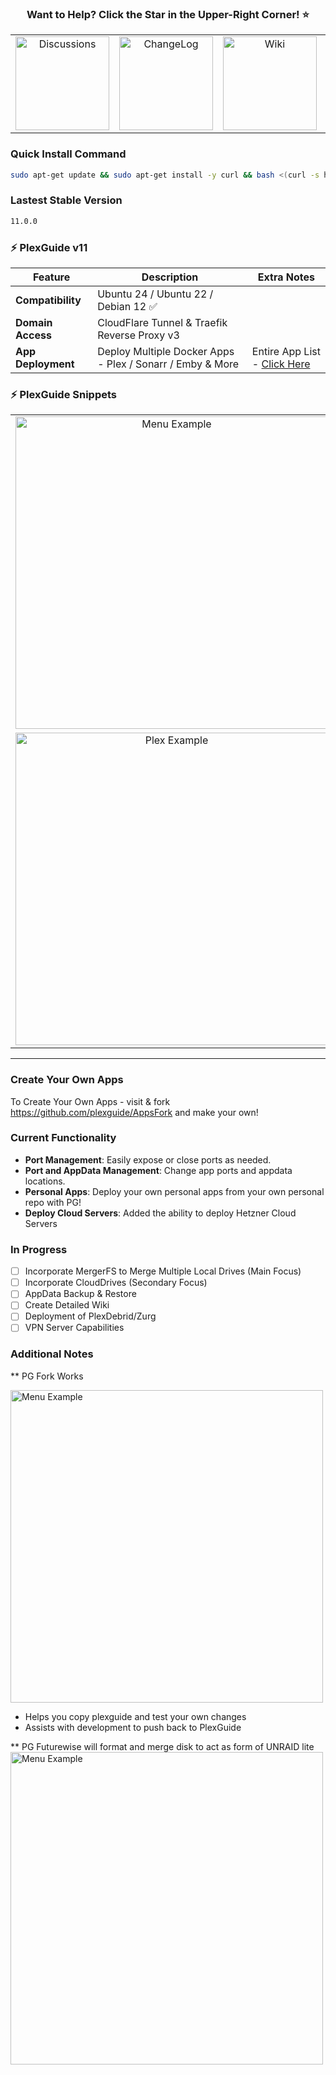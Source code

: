 <h3 align="center">Want to Help? Click the Star in the Upper-Right Corner! ⭐</h2>

<p align="center">
  <table align="center" border="0">
    <tr>
      <td align="center"><a href="https://github.com/plexguide/PlexGuide.com/discussions"><img src="https://i.imgur.com/uUZlvY6.png" alt="Discussions" width="150"></a></td>
      <td align="center"><a href="https://github.com/plexguide/PlexGuide.com/wiki/Change-Log"><img src="https://i.imgur.com/5sZSukx.png" alt="ChangeLog" width="150"></a></td>
      <td align="center"><a href="https://github.com/plexguide/PlexGuide.com/wiki"><img src="https://i.imgur.com/YNf9ps0.png" alt="Wiki" width="150"></a></td>
      <td align="center"><a href="https://github.com/plexguide/PlexGuide.com/wiki/Donations"><img src="https://i.imgur.com/1TAkRpM.png" alt="Donate" width="150"></a></td>
    </tr>
  </table>
</p>

### Quick Install Command

```bash
sudo apt-get update && sudo apt-get install -y curl && bash <(curl -s https://raw.githubusercontent.com/plexguide/Installer/v11/install_menu.sh)
```

### Lastest Stable Version
```bash
11.0.0
```

### ⚡ PlexGuide v11

| **Feature**        | Description                                                                                           | **Extra Notes**
|--------------------|-------------------------------------------------------------------------------------------------------|----------------------------|
| **Compatibility**  | Ubuntu 24 / Ubuntu 22 / Debian 12 ✅                                                                   |
| **Domain Access**  | CloudFlare Tunnel & Traefik Reverse Proxy v3                                                          |
| **App Deployment** | Deploy Multiple Docker Apps - Plex / Sonarr / Emby & More  | Entire App List - [Click Here](https://github.com/plexguide/Apps)



### ⚡ PlexGuide Snippets

<p align="center">
  <table align="center">
    <tr>
      <td align="center"><img src="https://i.imgur.com/60GtUzl.jpeg" alt="Menu Example" width="500"></td>
      <td align="center"><img src="https://i.imgur.com/TNy3rmn.jpeg" alt="Plex Example" width="500"></td>
    </tr>
    <tr>
      <td align="center"><img src="https://i.imgur.com/goozBTI.jpeg" alt="Plex Example" width="500"></td>
      <td align="center"><img src="https://i.imgur.com/uemOQUJ.jpeg" alt="Plex Example" width="500"></td>
    </tr>
  </table>
</p>

----
### Create Your Own Apps
To Create Your Own Apps - visit & fork https://github.com/plexguide/AppsFork and make your own!

### **Current Functionality**

- **Port Management**: Easily expose or close ports as needed.
- **Port and AppData Management**: Change app ports and appdata locations.
- **Personal Apps**: Deploy your own personal apps from your own personal repo with PG!
- **Deploy Cloud Servers**: Added the ability to deploy Hetzner Cloud Servers

### **In Progress**
 
- [ ] Incorporate MergerFS to Merge Multiple Local Drives (Main Focus)  
- [ ] Incorporate CloudDrives (Secondary Focus)  
- [ ] AppData Backup & Restore  
- [ ] Create Detailed Wiki
- [ ] Deployment of PlexDebrid/Zurg
- [ ] VPN Server Capabilities

### **Additional Notes**

** PG Fork Works

<img src="https://i.imgur.com/AhSpjrL.jpeg" alt="Menu Example" width="500">

- Helps you copy plexguide and test your own changes
- Assists with development to push back to PlexGuide

** PG Futurewise will format and merge disk to act as form of UNRAID lite
<img src="https://i.imgur.com/muqXL24.jpeg" alt="Menu Example" width="500">
